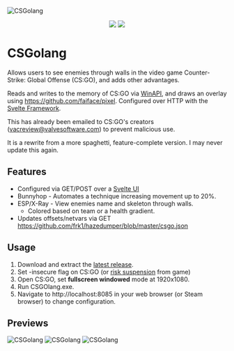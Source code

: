 ![CSGolang](https://i.imgur.com/LNNcd3u.png "Logo CSGolang")

<p align="center">
  <a href="https://forthebadge.com"><img src="https://forthebadge.com/images/badges/does-not-contain-msg.svg"></a>
  <a href="https://forthebadge.com"><img src="https://forthebadge.com/images/badges/made-with-go.svg"></a>
</p>

# CSGolang
 Allows users to see enemies through walls in the video game Counter-Strike: Global Offense (CS:GO), and adds other advantages.
 
 Reads and writes to the memory of CS:GO via [WinAPI](https://en.wikipedia.org/wiki/Windows_API), and draws an overlay using https://github.com/faiface/pixel. Configured over HTTP with the [Svelte Framework](https://github.com/sveltejs/svelte). 
 
This has already been emailed to CS:GO's creators (vacreview@valvesoftware.com) to prevent malicious use.

It is a rewrite from a more spaghetti, feature-complete version. I may never update this again.
 
## Features
- Configured via GET/POST over a [Svelte UI](https://github.com/sveltejs/svelte)
- Bunnyhop - Automates a technique increasing movement up to 20%.
- ESP/X-Ray - View enemies name and skeleton through walls.
  - Colored based on team or a health gradient.
- Updates offsets/netvars via GET https://github.com/frk1/hazedumper/blob/master/csgo.json

 ## Usage
 1. Download and extract the [latest release](https://github.com/f0nkey/CSGolang/releases).
 2. Set -insecure flag on CS:GO (or [risk suspension](https://support.steampowered.com/kb/7849-RADZ-6869/) from game)
 3. Open CS:GO, set **fullscreen windowed** mode at 1920x1080.
 4. Run CSGOlang.exe.
 5. Navigate to http://localhost:8085 in your web browser (or Steam browser) to change configuration.
 
## Previews

![CSGolang](https://i.imgur.com/F1ypEnr.gif "CS UI Preview")
![CSGolang](https://thumbs.gfycat.com/NeighboringEasygoingAfricanbushviper-small.gif "CS Wall Preview")
![CSGolang](https://thumbs.gfycat.com/ComplicatedPaltryGrizzlybear-size_restricted.gif "CS Wall Preview 2")
